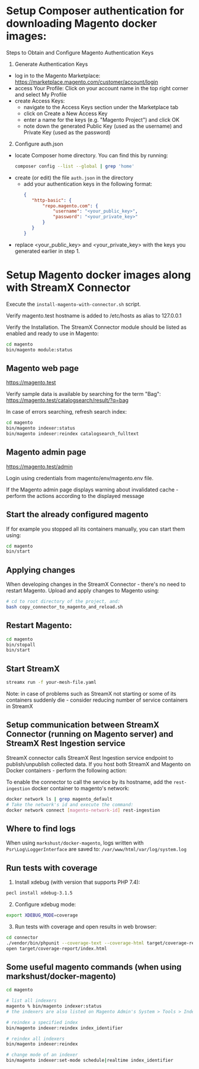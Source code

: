 # Setup Composer authentication for downloading Magento docker images:

Steps to Obtain and Configure Magento Authentication Keys
1. Generate Authentication Keys
 - log in to the Magento Marketplace: https://marketplace.magento.com/customer/account/login
 - access Your Profile: Click on your account name in the top right corner and select My Profile
 - create Access Keys:
   - navigate to the Access Keys section under the Marketplace tab
   - click on Create a New Access Key
   - enter a name for the keys (e.g. "Magento Project") and click OK
   - note down the generated Public Key (used as the username) and Private Key (used as the password)
2. Configure auth.json
 - locate Composer home directory. You can find this by running:
   ```bash
   composer config --list --global | grep 'home'
   ```
 - create (or edit) the file `auth.json` in the directory
   - add your authentication keys in the following format:
     ```json
     {
        "http-basic": {
            "repo.magento.com": {
                "username": "<your_public_key>",
                "password": "<your_private_key>"
            }
        }
     }
     ```
 - replace <your_public_key> and <your_private_key> with the keys you generated earlier in step 1.

# Setup Magento docker images along with StreamX Connector
Execute the `install-magento-with-connector.sh` script.

Verify magento.test hostname is added to /etc/hosts as alias to 127.0.0.1

Verify the Installation. The StreamX Connector module should be listed as enabled and ready to use in Magento:
```bash
cd magento
bin/magento module:status
```

## Magento web page
https://magento.test

Verify sample data is available by searching for the term "Bag":
https://magento.test/catalogsearch/result/?q=bag

In case of errors searching, refresh search index:
```bash
cd magento
bin/magento indexer:status
bin/magento indexer:reindex catalogsearch_fulltext
```

## Magento admin page
https://magento.test/admin

Login using credentials from magento/env/magento.env file.

If the Magento admin page displays warning about invalidated cache - perform the actions according to the displayed message

## Start the already configured magento
If for example you stopped all its containers manually, you can start them using:
```bash
cd magento
bin/start
```

## Applying changes
When developing changes in the StreamX Connector - there's no need to restart Magento. Upload and apply changes to Magento using:
```bash
# cd to root directory of the project, and:
bash copy_connector_to_magento_and_reload.sh
```

## Restart Magento:
```bash
cd magento
bin/stopall
bin/start
```

## Start StreamX
```bash
streamx run -f your-mesh-file.yaml
```
Note: in case of problems such as StreamX not starting or some of its containers suddenly die - consider reducing number of service containers in StreamX

## Setup communication between StreamX Connector (running on Magento server) and StreamX Rest Ingestion service
StreamX connector calls StreamX Rest Ingestion service endpoint to publish/unpublish collected data.
If you host both StreamX and Magento on Docker containers - perform the following action:

To enable the connector to call the service by its hostname, add the `rest-ingestion` docker container to magento's network:
```bash
docker network ls | grep magento_default
# Take the network's id and execute the command:
docker network connect [magento-network-id] rest-ingestion
```

## Where to find logs
When using `markshust/docker-magento`, logs written with `Psr\Log\LoggerInterface` are saved to:
`/var/www/html/var/log/system.log`

## Run tests with coverage
1. Install xdebug (with version that supports PHP 7.4):
```bash
pecl install xdebug-3.1.5
```

2. Configure xdebug mode:
```bash
export XDEBUG_MODE=coverage
```

3. Run tests with coverage and open results in web browser:
```bash
cd connector
./vendor/bin/phpunit --coverage-text --coverage-html target/coverage-report
open target/coverage-report/index.html
```

## Some useful magento commands (when using markshust/docker-magento)
```bash
cd magento

# list all indexers
magento % bin/magento indexer:status
# the indexers are also listed on Magento Admin's System > Tools > Index Management page.

# reindex a specified index
bin/magento indexer:reindex index_identifier

# reindex all indexers
bin/magento indexer:reindex

# change mode of an indexer
bin/magento indexer:set-mode schedule|realtime index_identifier
```
